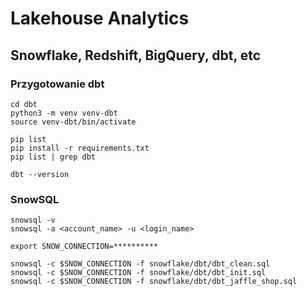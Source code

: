 
# Lakehouse Analytics 
## Snowflake, Redshift, BigQuery, dbt, etc

### Przygotowanie dbt
~~~
cd dbt
python3 -m venv venv-dbt
source venv-dbt/bin/activate

pip list
pip install -r requirements.txt
pip list | grep dbt

dbt --version
~~~

### SnowSQL
~~~
snowsql -v
snowsql -a <account_name> -u <login_name>

export SNOW_CONNECTION=**********

snowsql -c $SNOW_CONNECTION -f snowflake/dbt/dbt_clean.sql
snowsql -c $SNOW_CONNECTION -f snowflake/dbt/dbt_init.sql
snowsql -c $SNOW_CONNECTION -f snowflake/dbt/dbt_jaffle_shop.sql
~~~